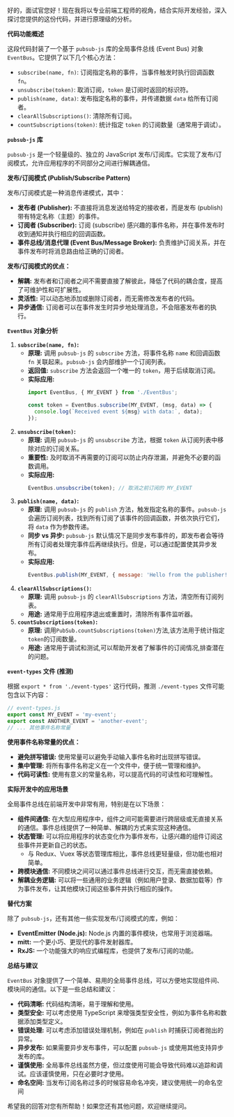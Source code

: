 好的，面试官您好！现在我将以专业前端工程师的视角，结合实际开发经验，深入探讨您提供的这份代码，并进行原理级的分析。

**代码功能概述**

这段代码封装了一个基于 `pubsub-js` 库的全局事件总线 (Event Bus) 对象 `EventBus`。它提供了以下几个核心方法：

*   `subscribe(name, fn)`: 订阅指定名称的事件，当事件触发时执行回调函数 `fn`。
*   `unsubscribe(token)`: 取消订阅，`token` 是订阅时返回的标识符。
*   `publish(name, data)`: 发布指定名称的事件，并传递数据 `data` 给所有订阅者。
*   `clearAllSubscriptions()`: 清除所有订阅。
*   `countSubscriptions(token)`: 统计指定 `token` 的订阅数量（通常用于调试）。

**`pubsub-js` 库**

`pubsub-js` 是一个轻量级的、独立的 JavaScript 发布/订阅库。它实现了发布/订阅模式，允许应用程序的不同部分之间进行解耦通信。

**发布/订阅模式 (Publish/Subscribe Pattern)**

发布/订阅模式是一种消息传递模式，其中：

*   **发布者 (Publisher):** 不直接将消息发送给特定的接收者，而是发布 (publish) 带有特定名称（主题）的事件。
*   **订阅者 (Subscriber):** 订阅 (subscribe) 感兴趣的事件名称，并在事件发布时收到通知并执行相应的回调函数。
*   **事件总线/消息代理 (Event Bus/Message Broker):** 负责维护订阅关系，并在事件发布时将消息路由给正确的订阅者。

**发布/订阅模式的优点：**

*   **解耦:** 发布者和订阅者之间不需要直接了解彼此，降低了代码的耦合度，提高了可维护性和可扩展性。
*   **灵活性:** 可以动态地添加或删除订阅者，而无需修改发布者的代码。
*   **异步通信:** 订阅者可以在事件发生时异步地处理消息，不会阻塞发布者的执行。

**`EventBus` 对象分析**

1.  **`subscribe(name, fn)`:**
    *   **原理:** 调用 `pubsub-js` 的 `subscribe` 方法，将事件名称 `name` 和回调函数 `fn` 关联起来。`pubsub-js` 会内部维护一个订阅列表。
    *   **返回值:** `subscribe` 方法会返回一个唯一的 `token`，用于后续取消订阅。
    *   **实际应用:**
        ```javascript
        import EventBus, { MY_EVENT } from './EventBus';

        const token = EventBus.subscribe(MY_EVENT, (msg, data) => {
          console.log(`Received event ${msg} with data:`, data);
        });
        ```
2.  **`unsubscribe(token)`:**
    *   **原理:** 调用 `pubsub-js` 的 `unsubscribe` 方法，根据 `token` 从订阅列表中移除对应的订阅关系。
    *   **重要性:** 及时取消不再需要的订阅可以防止内存泄漏，并避免不必要的函数调用。
    *   **实际应用:**
        ```javascript
        EventBus.unsubscribe(token); // 取消之前订阅的 MY_EVENT
        ```
3.  **`publish(name, data)`:**
    *   **原理:** 调用 `pubsub-js` 的 `publish` 方法，触发指定名称的事件。`pubsub-js` 会遍历订阅列表，找到所有订阅了该事件的回调函数，并依次执行它们，将 `data` 作为参数传递。
    *   **同步 vs 异步:** `pubsub-js` 默认情况下是同步发布事件的，即发布者会等待所有订阅者处理完事件后再继续执行。但是，可以通过配置使其异步发布。
    *   **实际应用:**
        ```javascript
        EventBus.publish(MY_EVENT, { message: 'Hello from the publisher!' });
        ```
4.  **`clearAllSubscriptions()`:**
    *   **原理:** 调用 `pubsub-js` 的 `clearAllSubscriptions` 方法，清空所有订阅列表。
    *   **用途:** 通常用于应用程序退出或重置时，清除所有事件监听器。
5.  **`countSubscriptions(token)`:**
    *    **原理:**
    调用`PubSub.countSubscriptions(token)`方法,该方法用于统计指定`token`的订阅数量。
    *   **用途:** 通常用于调试和测试,可以帮助开发者了解事件的订阅情况,排查潜在的问题。

**`event-types` 文件 (推测)**

根据 `export * from './event-types'` 这行代码，推测 `./event-types` 文件可能包含以下内容：

```javascript
// event-types.js
export const MY_EVENT = 'my-event';
export const ANOTHER_EVENT = 'another-event';
// ... 其他事件名称常量
```

**使用事件名称常量的优点：**

*   **避免拼写错误:** 使用常量可以避免手动输入事件名称时出现拼写错误。
*   **集中管理:** 将所有事件名称定义在一个文件中，便于统一管理和维护。
*   **代码可读性:** 使用有意义的常量名称，可以提高代码的可读性和可理解性。

**实际开发中的应用场景**

全局事件总线在前端开发中非常有用，特别是在以下场景：

*   **组件间通信:** 在大型应用程序中，组件之间可能需要进行跨层级或无直接关系的通信。事件总线提供了一种简单、解耦的方式来实现这种通信。
*   **状态管理:** 可以将应用程序的状态变化作为事件发布，让感兴趣的组件订阅这些事件并更新自己的状态。
    *   与 Redux、Vuex 等状态管理库相比，事件总线更轻量级，但功能也相对简单。
*   **跨模块通信:** 不同模块之间可以通过事件总线进行交互，而无需直接依赖。
*   **解耦业务逻辑:** 可以将一些通用的业务逻辑（例如用户登录、数据加载等）作为事件发布，让其他模块订阅这些事件并执行相应的操作。

**替代方案**

除了 `pubsub-js`，还有其他一些实现发布/订阅模式的库，例如：

*   **EventEmitter (Node.js):** Node.js 内置的事件模块，也常用于浏览器端。
*   **mitt:** 一个更小巧、更现代的事件发射器库。
*   **RxJS:** 一个功能强大的响应式编程库，也提供了发布/订阅的功能。

**总结与建议**

`EventBus` 对象提供了一个简单、易用的全局事件总线，可以方便地实现组件间、模块间的通信。以下是一些总结和建议：

*   **代码清晰:** 代码结构清晰，易于理解和使用。
*   **类型安全:** 可以考虑使用 TypeScript 来增强类型安全性，例如为事件名称和数据添加类型定义。
*   **错误处理:** 可以考虑添加错误处理机制，例如在 `publish` 时捕获订阅者抛出的异常。
*   **异步发布:** 如果需要异步发布事件，可以配置 `pubsub-js` 或使用其他支持异步发布的库。
*   **谨慎使用:** 全局事件总线虽然方便，但过度使用可能会导致代码难以追踪和调试。应该谨慎使用，只在必要时才使用。
*   **命名空间:** 当发布订阅名称过多的时候容易命名冲突，建议使用统一的命名空间

希望我的回答对您有所帮助！如果您还有其他问题，欢迎继续提问。
